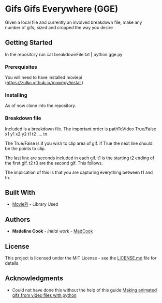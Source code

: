 # Gifs Gifs Everywhere (GGE)

Given a local file and currently an involved breakdown file,
make any number of gifs, sized and cropped the way you desire

## Getting Started

In the repository run cat breakdownFile.txt | python gge.py

### Prerequisites

You will need to have installed moviepi (https://zulko.github.io/moviepy/install)

### Installing
As of now clone into the repository. 


### Breakdown file

Included is a breakdown file. 
The important order is 
pathToVideo
True/False
x1 y1 x2 y2
t1 t2 .... tn

The True/False is if you wish to clip area of gif.
If True the next line should be the points to clip.

The last line are seconds included in each gif. 
t1 is the starting t2 ending of the first gif.
t2 t3 are the second gif. This follows.

The implication of this is that you are capturing everything between t1 and tn.

## Built With

* [MoviePi](https://zulko.github.io/moviepy/install) - Library Used

## Authors

* **Madeline Cook** - *Initial work* - [MadCook](https://github.com/MadCook)

## License

This project is licensed under the MIT License - see the [LICENSE.md](LICENSE.md) file for details

## Acknowledgments

* Could not have done this without the help of this guide [Making animated gifs from video files with python](http://zulko.github.io/blog/2014/01/23/making-animated-gifs-from-video-files-with-python/)


